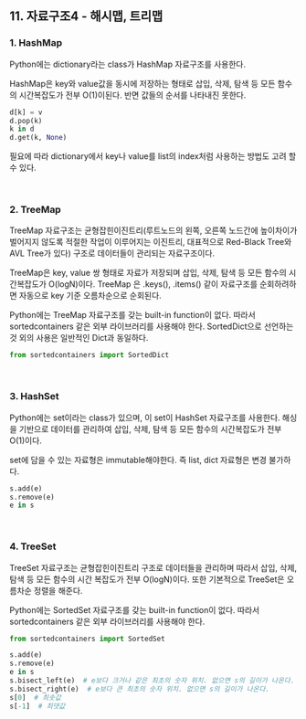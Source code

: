 ## 11. 자료구조4 - 해시맵, 트리맵

### 1. HashMap

Python에는 dictionary라는 class가 HashMap 자료구조를 사용한다.

HashMap은 key와 value값을 동시에 저장하는 형태로 삽입, 삭제, 탐색 등 모든 함수의 시간복잡도가 전부 O(1)이된다. 반면 값들의 순서를 나타내진 못한다.

```python
d[k] = v
d.pop(k)
k in d
d.get(k, None)
```

필요에 따라 dictionary에서 key나 value를 list의 index처럼 사용하는 방법도 고려 할 수 있다.

<br>

### 2. TreeMap

TreeMap 자료구조는 균형잡힌이진트리(루트노드의 왼쪽, 오른쪽 노드간에 높이차이가 벌어지지 않도록 적절한 작업이 이루어지는 이진트리, 대표적으로 Red-Black Tree와 AVL Tree가 있다) 구조로 데이터들이 관리되는 자료구조이다.

TreeMap은 key, value 쌍 형태로 자료가 저장되며 삽입, 삭제, 탐색 등 모든 함수의 시간복잡도가 O(logN)이다. TreeMap 은 .keys(), .items() 같이 자료구조를 순회하려하면 자동으로 key 기준 오름차순으로 순회된다.

Python에는 TreeMap 자료구조를 갖는 built-in function이 없다. 따라서 sortedcontainers 같은 외부 라이브러리를 사용해야 한다. SortedDict으로 선언하는것 외의 사용은 일반적인 Dict과 동일하다.

```python
from sortedcontainers import SortedDict
```

<br>

### 3. HashSet

Python에는 set이라는 class가 있으며, 이 set이 HashSet 자료구조를 사용한다. 해싱을 기반으로 데이터를 관리하여 삽입, 삭제, 탐색 등 모든 함수의 시간복잡도가 전부 O(1)이다.

set에 담을 수 있는 자료형은 immutable해야한다. 즉 list, dict 자료형은 변경 불가하다.

```python
s.add(e)
s.remove(e)
e in s
```

<br>

### 4. TreeSet

TreeSet 자료구조는 균형잡힌이진트리 구조로 데이터들을 관리하며 따라서 삽입, 삭제, 탐색 등 모든 함수의 시간 복잡도가 전부 O(logN)이다. 또한 기본적으로 TreeSet은 오름차순 정렬을 해준다. 

Python에는 SortedSet 자료구조를 갖는 built-in function이 없다. 따라서 sortedcontainers 같은 외부 라이브러리를 사용해야 한다.

```python
from sortedcontainers import SortedSet
```

```python
s.add(e)
s.remove(e)
e in s
s.bisect_left(e)  # e보다 크거나 같은 최초의 숫자 위치. 없으면 s의 길이가 나온다.
s.bisect_right(e)  # e보다 큰 최초의 숫자 위치. 없으면 s의 길이가 나온다.
s[0]  # 최솟값
s[-1]  # 최댓값
```

